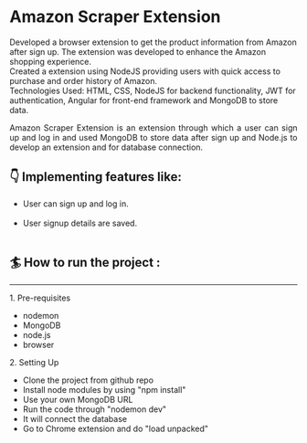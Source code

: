 <h1>Amazon Scraper Extension </h1>

<p align="justifu">Developed a browser extension to get the product information from Amazon after sign up. The extension was developed
to enhance the Amazon shopping experience.<br/>
Created a extension using NodeJS providing users with quick access to purchase and order history of Amazon.<br/>
Technologies Used: HTML, CSS, NodeJS for backend functionality, JWT for authentication, Angular for front-end
framework and MongoDB to store data.</p>

<p align="justify">Amazon Scraper Extension is an extension through which a user can sign up and log in and used MongoDB to store
data after sign up and Node.js to develop an extension and for database connection.</p> 

<h2>👇 Implementing features like:</h2>


<ul>
<li>User can sign up and log in.</li>
<br/>
<li>User signup details are saved.</li>
<br/>
</ul>

<h2>🏄 How to run the project :</h2>
<hr/>
  1. Pre-requisites
    <ul>
    <li> nodemon </li>
    <li> MongoDB </li>
    <li> node.js</li>
    <li> browser</li>
    </ul>
  2. Setting Up
    <ul>
    <li> Clone the project from github repo </li>
    <li> Install node modules by using "npm install"</li>
    <li> Use your own MongoDB URL</li>
    <li> Run the code through "nodemon dev"</li>
    <li> It will connect the database</li>
    <li> Go to Chrome extension and do "load unpacked" </li>
    </ul>
